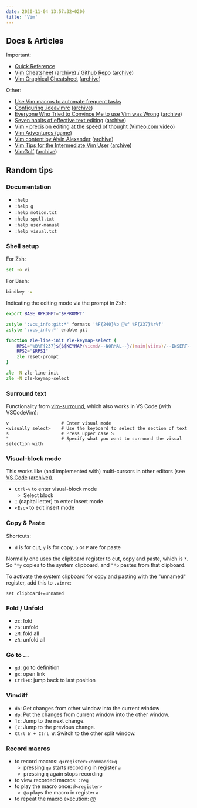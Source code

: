 ```yaml
---
date: 2020-11-04 13:57:32+0200
title: 'Vim'
---
```


## Docs & Articles

Important:

- [Quick Reference](./vim-quickref.txt)
- [Vim Cheatsheet](https://vim.rtorr.com/) ([archive](https://web.archive.org/web/20210201154856/https://vim.rtorr.com/)) / [Github Repo](https://github.com/rtorr/vim-cheat-sheet) ([archive](https://web.archive.org/web/20210201155116/https://github.com/rtorr/vim-cheat-sheet))
- [Vim Graphical Cheatsheet](http://www.viemu.com/vi-vim-cheat-sheet.gif) ([archive](https://web.archive.org/web/20210201160106/http://www.viemu.com/vi-vim-cheat-sheet.gif))

Other:

- [Use Vim macros to automate frequent tasks](https://www.redhat.com/sysadmin/use-vim-macros)
- [Configuring .ideavimrc](https://medium.com/@danidiaz/configuring-ideavimrc-de16a4da0715) ([archive](https://web.archive.org/web/20210201132546/https://medium.com/@danidiaz/configuring-ideavimrc-de16a4da0715))
- [Everyone Who Tried to Convince Me to use Vim was Wrong](https://yehudakatz.com/2010/07/29/everyone-who-tried-to-convince-me-to-use-vim-was-wrong/) ([archive](https://web.archive.org/web/20210201154621/https://yehudakatz.com/2010/07/29/everyone-who-tried-to-convince-me-to-use-vim-was-wrong/))
- [Seven habits of effective text editing](https://www.moolenaar.net/habits.html) ([archive](https://web.archive.org/web/20210201155823/https://www.moolenaar.net/habits.html))
- [Vim - precision editing at the speed of thought (Vimeo.com video)](https://vimeo.com/53144573)
- [Vim Adventures (game)](https://vim-adventures.com/)
- [Vim content by Alvin Alexander](https://alvinalexander.com/taxonomy/term/3013/) ([archive](https://web.archive.org/web/20210201155458/https://alvinalexander.com/taxonomy/term/3013/))
- [Vim Tips for the Intermediate Vim User](https://jemma.dev/blog/intermediate-vim-tips) ([archive](https://web.archive.org/web/20210201151013/https://jemma.dev/blog/intermediate-vim-tips))
- [VimGolf](https://www.vimgolf.com/) ([archive](https://web.archive.org/web/20210201151233/https://www.vimgolf.com/))

## Random tips

### Documentation

- `:help`
- `:help g`
- `:help motion.txt`
- `:help spell.txt`
- `:help user-manual`
- `:help visual.txt`

### Shell setup

For Zsh:

```sh
set -o vi
```

For Bash:

```sh
bindkey -v
```

Indicating the editing mode via the prompt in Zsh:

```zsh
export BASE_RPROMPT="$RPROMPT"

zstyle ':vcs_info:git:*' formats '%F{240}%b %f %F{237}%r%f'
zstyle ':vcs_info:*' enable git

function zle-line-init zle-keymap-select {
    RPS1="%B%F{237}${${KEYMAP/vicmd/--NORMAL--}/(main|viins)/--INSERT--}%f%b $BASE_RPROMPT"
    RPS2="$RPS1"
    zle reset-prompt
}

zle -N zle-line-init
zle -N zle-keymap-select
```

### Surround text

Functionality from [vim-surround](https://github.com/tpope/vim-surround), which also works in VS Code (with VSCodeVim):

```
v                    # Enter visual mode
<visually select>    # Use the keyboard to select the section of text
s                    # Press upper case S
"                    # Specify what you want to surround the visual selection with
```

### Visual-block mode

This works like (and implemented with) multi-cursors in other editors (see [VS Code](https://code.visualstudio.com/docs/editor/codebasics#_multiple-selections-multicursor) ([archive](https://web.archive.org/web/20210201153540/https://code.visualstudio.com/docs/editor/codebasics#_multiple-selections-multicursor))).

- `Ctrl-v` to enter visual-block mode
  - Select block
- `I` (capital letter) to enter insert mode
- `<Esc>` to exit insert mode

### Copy & Paste

Shortcuts:

- `d` is for cut, `y` is for copy, `p` or `P` are for paste

Normally one uses the clipboard register to cut, copy and paste, which is `*`. 
So `"*y` copies to the system clipboard, and `"*p` pastes from that clipboard.

To activate the system clipboard for copy and pasting with the "unnamed" register, add this to `.vimrc`:

```
set clipboard+=unnamed
```

### Fold / Unfold

- `zc`: fold
- `zo`: unfold
- `zM`: fold all
- `zR`: unfold all

### Go to ...

- `gd`: go to definition
- `gx`: open link
- `Ctrl+O`: jump back to last position

### Vimdiff

- `do`: Get changes from other window into the current window
- `dp`: Put the changes from current window into the other window.
- `]c`: Jump to the next change.
- `[c`: Jump to the previous change.
- `Ctrl W + Ctrl W`: Switch to the other split window.

### Record macros

- to record macros: `q<register><commands>q`
  - pressing `qa` starts recording in register `a`
  - pressing `q` again stops recording
- to view recorded macros: `:reg`
- to play the macro once: `@<register>`
  - `@a` plays the macro in register `a`
- to repeat the macro execution: `@@`
